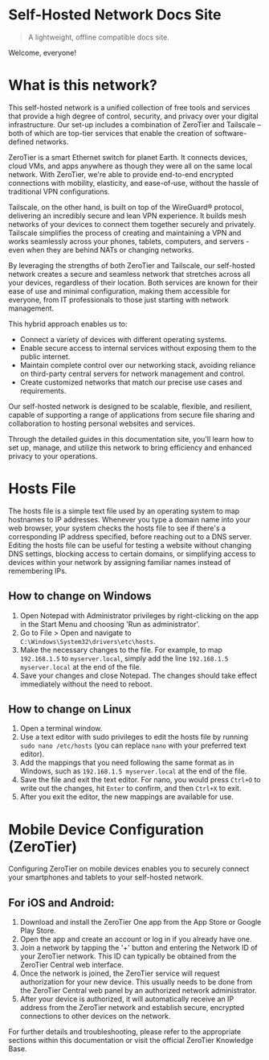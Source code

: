 # Self-Hosted Network Docs Site

> A lightweight, offline compatible docs site.

Welcome, everyone!

# What is this network?

This self-hosted network is a unified collection of free tools and services that provide a high degree of control, security, and privacy over your digital infrastructure. Our set-up includes a combination of ZeroTier and Tailscale – both of which are top-tier services that enable the creation of software-defined networks.

ZeroTier is a smart Ethernet switch for planet Earth. It connects devices, cloud VMs, and apps anywhere as though they were all on the same local network. With ZeroTier, we're able to provide end-to-end encrypted connections with mobility, elasticity, and ease-of-use, without the hassle of traditional VPN configurations.

Tailscale, on the other hand, is built on top of the WireGuard® protocol, delivering an incredibly secure and lean VPN experience. It builds mesh networks of your devices to connect them together securely and privately. Tailscale simplifies the process of creating and maintaining a VPN and works seamlessly across your phones, tablets, computers, and servers - even when they are behind NATs or changing networks.

By leveraging the strengths of both ZeroTier and Tailscale, our self-hosted network creates a secure and seamless network that stretches across all your devices, regardless of their location. Both services are known for their ease of use and minimal configuration, making them accessible for everyone, from IT professionals to those just starting with network management.

This hybrid approach enables us to:

- Connect a variety of devices with different operating systems.
- Enable secure access to internal services without exposing them to the public internet.
- Maintain complete control over our networking stack, avoiding reliance on third-party central servers for network management and control.
- Create customized networks that match our precise use cases and requirements.

Our self-hosted network is designed to be scalable, flexible, and resilient, capable of supporting a range of applications from secure file sharing and collaboration to hosting personal websites and services.

Through the detailed guides in this documentation site, you'll learn how to set up, manage, and utilize this network to bring efficiency and enhanced privacy to your operations.

# Hosts File

The hosts file is a simple text file used by an operating system to map hostnames to IP addresses. Whenever you type a domain name into your web browser, your system checks the hosts file to see if there's a corresponding IP address specified, before reaching out to a DNS server. Editing the hosts file can be useful for testing a website without changing DNS settings, blocking access to certain domains, or simplifying access to devices within your network by assigning familiar names instead of remembering IPs.

## How to change on Windows

1. Open Notepad with Administrator privileges by right-clicking on the app in the Start Menu and choosing 'Run as administrator'.
2. Go to File > Open and navigate to `C:\Windows\System32\drivers\etc\hosts`.
3. Make the necessary changes to the file. For example, to map `192.168.1.5` to `myserver.local`, simply add the line `192.168.1.5 myserver.local` at the end of the file.
4. Save your changes and close Notepad. The changes should take effect immediately without the need to reboot.

## How to change on Linux

1. Open a terminal window.
2. Use a text editor with sudo privileges to edit the hosts file by running `sudo nano /etc/hosts` (you can replace `nano` with your preferred text editor).
3. Add the mappings that you need following the same format as in Windows, such as `192.168.1.5 myserver.local` at the end of the file.
4. Save the file and exit the text editor. For nano, you would press `Ctrl+O` to write out the changes, hit `Enter` to confirm, and then `Ctrl+X` to exit.
5. After you exit the editor, the new mappings are available for use.

# Mobile Device Configuration (ZeroTier)

Configuring ZeroTier on mobile devices enables you to securely connect your smartphones and tablets to your self-hosted network.

## For iOS and Android:

1. Download and install the ZeroTier One app from the App Store or Google Play Store.
2. Open the app and create an account or log in if you already have one.
3. Join a network by tapping the '+' button and entering the Network ID of your ZeroTier network. This ID can typically be obtained from the ZeroTier Central web interface.
4. Once the network is joined, the ZeroTier service will request authorization for your new device. This usually needs to be done from the ZeroTier Central web panel by an authorized network administrator.
5. After your device is authorized, it will automatically receive an IP address from the ZeroTier network and establish secure, encrypted connections to other devices on the network.

For further details and troubleshooting, please refer to the appropriate sections within this documentation or visit the official ZeroTier Knowledge Base.

